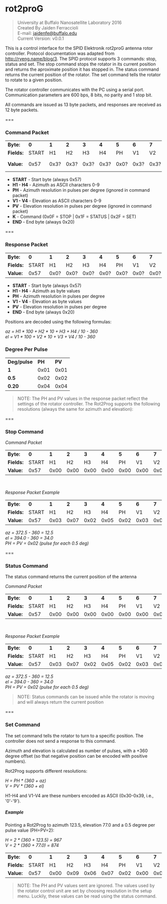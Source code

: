 # rot2proG
>University at Buffalo Nanosatellite Laboratory 2016<br>
>Created By Jaiden Ferraccioli<br>
>E-mail: jaidenfe@buffalo.edu<br>
>Current Version: v0.0.1

This is a control interface for the SPID Elektronik rot2proG antenna rotor controller. Protocol documentation was adapted from http://ryeng.name/blog/3. The SPID protocol supports 3 commands: stop, status and set. The stop command stops the rotator in its current position and returns the aproximate position it has stopped in. The status command returns the current position of the rotator. The set command tells the rotator to rotate to a given position.

The rotator controller communicates with the PC using a serial port. Communication parameters are 600 bps, 8 bits, no parity and 1 stop bit.

All commands are issued as 13 byte packets, and responses are received as 12 byte packets.

===

<h3>Command Packet</h3>
<table>
  <tr>
    <td><b>Byte:</td>
    <td><b>0</td>
    <td><b>1</td>
    <td><b>2</td>
    <td><b>3</td>
    <td><b>4</td>
    <td><b>5</td>
    <td><b>6</td>
    <td><b>7</td>
    <td><b>8</td>
    <td><b>9</td>
    <td><b>10</td>
    <td><b>11</td>
    <td><b>12</td>
  </tr>
  <tr>
    <td><b>Fields:</td>
    <td>START</td>
    <td>H1</td>
    <td>H2</td>
    <td>H3</td>
    <td>H4</td>
    <td>PH</td>
    <td>V1</td>
    <td>V2</td>
    <td>V3</td>
    <td>V4</td>
    <td>PV</td>
    <td>K</td>
    <td>END</td>
  </tr>
  <tr>
    <td><b>Value:</td>
    <td>0x57</td>
    <td>0x3?</td>
    <td>0x3?</td>
    <td>0x3?</td>
    <td>0x3?</td>
    <td>0x0?</td>
    <td>0x3?</td>
    <td>0x3?</td>
    <td>0x3?</td>
    <td>0x3?</td>
    <td>0x0?</td>
    <td>0x?F</td>
    <td>0x20</td>
  </tr>
</table>

* <b>START</b> - Start byte (always 0x57)
* <b>H1 - H4</b> - Azimuth as ASCII characters 0-9
* <b>PH</b> - Azimuth resolution in pulses per degree (ignored in command packet)
* <b>V1 - V4</b> - Elevation as ASCII characters 0-9
* <b>PV</b> - Elevation resolution in pulses per degree (ignored in command packet)
* <b>K</b> - Command (0x0F = STOP | 0x1F = STATUS | 0x2F = SET)
* <b>END</b> - End byte (always 0x20)

===
<h3>Response Packet</h3>
<table>
  <tr>
    <td><b>Byte:</td>
    <td><b>0</td>
    <td><b>1</td>
    <td><b>2</td>
    <td><b>3</td>
    <td><b>4</td>
    <td><b>5</td>
    <td><b>6</td>
    <td><b>7</td>
    <td><b>8</td>
    <td><b>9</td>
    <td><b>10</td>
    <td><b>11</td>
  </tr>
  <tr>
    <td><b>Fields:</td>
    <td>START</td>
    <td>H1</td>
    <td>H2</td>
    <td>H3</td>
    <td>H4</td>
    <td>PH</td>
    <td>V1</td>
    <td>V2</td>
    <td>V3</td>
    <td>V4</td>
    <td>PV</td>
    <td>END</td>
  </tr>
  <tr>
    <td><b>Value:</td>
    <td>0x57</td>
    <td>0x0?</td>
    <td>0x0?</td>
    <td>0x0?</td>
    <td>0x0?</td>
    <td>0x0?</td>
    <td>0x0?</td>
    <td>0x0?</td>
    <td>0x0?</td>
    <td>0x0?</td>
    <td>0x0?</td>
    <td>0x20</td>
  </tr>
</table>

* <b>START</b> - Start byte (always 0x57)
* <b>H1 - H4</b> - Azimuth as byte values
* <b>PH</b> - Azimuth resolution in pulses per degree
* <b>V1 - V4</b> - Elevation as byte values
* <b>PV</b> - Elevation resolution in pulses per degree
* <b>END</b> - End byte (always 0x20)

Positions are decoded using the following formulas:

  _az = H1 * 100 + H2 * 10 + H3 + H4 / 10 - 360_ <br>
  _el = V1 * 100 + V2 * 10 + V3 + V4 / 10 - 360_

<h3>Degree Per Pulse</h3>
<table>
  <tr>
    <td><b>Deg/pulse</td>
    <td><b>PH</td>
    <td><b>PV</td>
  </tr>
  <tr>
    <td><b>1</td>
    <td>0x01</td>
    <td>0x01</td>
  </tr>
  <tr>
    <td><b>0.5</td>
    <td>0x02</td>
    <td>0x02</td>
  </tr>
  <tr>
    <td><b>0.20</td>
    <td>0x04</td>
    <td>0x04</td>
  </tr>
</table>

> NOTE: The PH and PV values in the response packet reflect the settings of the rotator controller. The Rot2Prog supports the following resolutions (always the same for azimuth and elevation):

===
<h3>Stop Command</h3>

_Command Packet_

<table>
  <tr>
    <td><b>Byte:</td>
    <td><b>0</td>
    <td><b>1</td>
    <td><b>2</td>
    <td><b>3</td>
    <td><b>4</td>
    <td><b>5</td>
    <td><b>6</td>
    <td><b>7</td>
    <td><b>8</td>
    <td><b>9</td>
    <td><b>10</td>
    <td><b>11</td>
    <td><b>12</tb>
  </tr>
  <tr>
    <td><b>Fields:</td>
    <td>START</td>
    <td>H1</td>
    <td>H2</td>
    <td>H3</td>
    <td>H4</td>
    <td>PH</td>
    <td>V1</td>
    <td>V2</td>
    <td>V3</td>
    <td>V4</td>
    <td>PV</td>
    <td>K</td>
    <td>END</td>
  </tr>
  <tr>
    <td><b>Value:</td>
    <td>0x57</td>
    <td>0x00</td>
    <td>0x00</td>
    <td>0x00</td>
    <td>0x00</td>
    <td>0x00</td>
    <td>0x00</td>
    <td>0x00</td>
    <td>0x00</td>
    <td>0x00</td>
    <td>0x00</td>
    <td>0x0F</td>
    <td>0x20</td>
  </tr>
</table>

<br>

_Response Packet Example_

<table>
  <tr>
    <td><b>Byte:</td>
    <td><b>0</td>
    <td><b>1</td>
    <td><b>2</td>
    <td><b>3</td>
    <td><b>4</td>
    <td><b>5</td>
    <td><b>6</td>
    <td><b>7</td>
    <td><b>8</td>
    <td><b>9</td>
    <td><b>10</td>
    <td><b>11</td>
  </tr>
  <tr>
    <td><b>Fields:</td>
    <td>START</td>
    <td>H1</td>
    <td>H2</td>
    <td>H3</td>
    <td>H4</td>
    <td>PH</td>
    <td>V1</td>
    <td>V2</td>
    <td>V3</td>
    <td>V4</td>
    <td>PV</td>
    <td>END</td>
  </tr>
  <tr>
    <td><b>Value:</td>
    <td>0x57</td>
    <td>0x03</td>
    <td>0x07</td>
    <td>0x02</td>
    <td>0x05</td>
    <td>0x02</td>
    <td>0x03</td>
    <td>0x09</td>
    <td>0x04</td>
    <td>0x00</td>
    <td>0x02</td>
    <td>0x20</td>
  </tr>
</table>

_az = 372.5 - 360 = 12.5_ <br>
_el = 394.0 - 360 = 34.0_ <br>
_PH = PV = 0x02 (pulse for each 0.5 deg)_

===
<h3>Status Command</h3>
The status command returns the current position of the antenna

_Command Packet_

<table>
  <tr>
    <td><b>Byte:</td>
    <td><b>0</td>
    <td><b>1</td>
    <td><b>2</td>
    <td><b>3</td>
    <td><b>4</td>
    <td><b>5</td>
    <td><b>6</td>
    <td><b>7</td>
    <td><b>8</td>
    <td><b>9</td>
    <td><b>10</td>
    <td><b>11</td>
    <td><b>12</tb>
  </tr>
  <tr>
    <td><b>Fields:</td>
    <td>START</td>
    <td>H1</td>
    <td>H2</td>
    <td>H3</td>
    <td>H4</td>
    <td>PH</td>
    <td>V1</td>
    <td>V2</td>
    <td>V3</td>
    <td>V4</td>
    <td>PV</td>
    <td>K</td>
    <td>END</td>
  </tr>
  <tr>
    <td><b>Value:</td>
    <td>0x57</td>
    <td>0x00</td>
    <td>0x00</td>
    <td>0x00</td>
    <td>0x00</td>
    <td>0x00</td>
    <td>0x00</td>
    <td>0x00</td>
    <td>0x00</td>
    <td>0x00</td>
    <td>0x00</td>
    <td>0x1F</td>
    <td>0x20</td>
  </tr>
</table>

<br>

_Response Packet Example_

<table>
  <tr>
    <td><b>Byte:</td>
    <td><b>0</td>
    <td><b>1</td>
    <td><b>2</td>
    <td><b>3</td>
    <td><b>4</td>
    <td><b>5</td>
    <td><b>6</td>
    <td><b>7</td>
    <td><b>8</td>
    <td><b>9</td>
    <td><b>10</td>
    <td><b>11</td>
  </tr>
  <tr>
    <td><b>Fields:</td>
    <td>START</td>
    <td>H1</td>
    <td>H2</td>
    <td>H3</td>
    <td>H4</td>
    <td>PH</td>
    <td>V1</td>
    <td>V2</td>
    <td>V3</td>
    <td>V4</td>
    <td>PV</td>
    <td>END</td>
  </tr>
  <tr>
    <td><b>Value:</td>
    <td>0x57</td>
    <td>0x03</td>
    <td>0x07</td>
    <td>0x02</td>
    <td>0x05</td>
    <td>0x02</td>
    <td>0x03</td>
    <td>0x09</td>
    <td>0x04</td>
    <td>0x00</td>
    <td>0x02</td>
    <td>0x20</td>
  </tr>
</table>

_az = 372.5 - 360 = 12.5_ <br>
_el = 394.0 - 360 = 34.0_ <br>
_PH = PV = 0x02 (pulse for each 0.5 deg)_

> NOTE: Status commands can be issued while the rotator is moving and will always return the current position

===
<h3>Set Command</h3>
The set command tells the rotator to turn to a specific position. The controller does not send a response to this command.

Azimuth and elevation is calculated as number of pulses, with a +360 degree offset (so that negative position can be encoded with positive numbers).

Rot2Prog supports different resolutions:

_H = PH * (360 + az)_ <br>
_V = PV * (360 + el)_

H1-H4 and V1-V4 are these numbers encoded as ASCII (0x30-0x39, i.e., '0'-'9').

<h5>Example</h5>
Pointing a Rot2Prog to azimuth 123.5, elevation 77.0 and a 0.5 degree per pulse value (PH=PV=2):

_H = 2 * (360 + 123.5) = 967_ <br>
_V = 2 * (360 + 77.0) = 874_

<table>
  <tr>
    <td><b>Byte:</td>
    <td><b>0</td>
    <td><b>1</td>
    <td><b>2</td>
    <td><b>3</td>
    <td><b>4</td>
    <td><b>5</td>
    <td><b>6</td>
    <td><b>7</td>
    <td><b>8</td>
    <td><b>9</td>
    <td><b>10</td>
    <td><b>11</td>
    <td><b>12</tb>
  </tr>
  <tr>
    <td><b>Fields:</td>
    <td>START</td>
    <td>H1</td>
    <td>H2</td>
    <td>H3</td>
    <td>H4</td>
    <td>PH</td>
    <td>V1</td>
    <td>V2</td>
    <td>V3</td>
    <td>V4</td>
    <td>PV</td>
    <td>K</td>
    <td>END</td>
  </tr>
  <tr>
    <td><b>Value:</td>
    <td>0x57</td>
    <td>0x00</td>
    <td>0x09</td>
    <td>0x06</td>
    <td>0x07</td>
    <td>0x02</td>
    <td>0x00</td>
    <td>0x08</td>
    <td>0x07</td>
    <td>0x04</td>
    <td>0x02</td>
    <td>0x2F</td>
    <td>0x20</td>
  </tr>
</table>

>NOTE: The PH and PV values sent are ignored. The values used by the rotator control unit are set by choosing resolution in the setup menu. Luckily, these values can be read using the status command.

